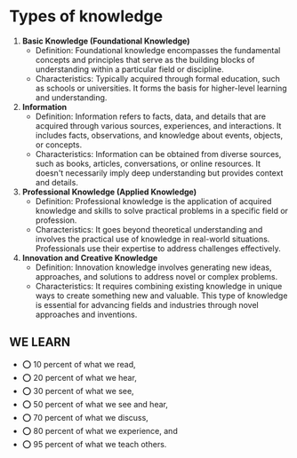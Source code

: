 # Types of knowledge

1. **Basic Knowledge (Foundational Knowledge)**
   - Definition: Foundational knowledge encompasses the fundamental concepts and principles that serve as the building blocks of understanding within a particular field or discipline.
   - Characteristics: Typically acquired through formal education, such as schools or universities. It forms the basis for higher-level learning and understanding.
2. **Information**
   - Definition: Information refers to facts, data, and details that are acquired through various sources, experiences, and interactions. It includes facts, observations, and knowledge about events, objects, or concepts.
   - Characteristics: Information can be obtained from diverse sources, such as books, articles, conversations, or online resources. It doesn't necessarily imply deep understanding but provides context and details.
3. **Professional Knowledge (Applied Knowledge)**
   - Definition: Professional knowledge is the application of acquired knowledge and skills to solve practical problems in a specific field or profession.
   - Characteristics: It goes beyond theoretical understanding and involves the practical use of knowledge in real-world situations. Professionals use their expertise to address challenges effectively.
4. **Innovation and Creative Knowledge**
   - Definition: Innovation knowledge involves generating new ideas, approaches, and solutions to address novel or complex problems.
   - Characteristics: It requires combining existing knowledge in unique ways to create something new and valuable. This type of knowledge is essential for advancing fields and industries through novel approaches and inventions.

## WE LEARN

- ⭕ 10 percent of what we read,
- ⭕ 20 percent of what we hear,
- ⭕ 30 percent of what we see,
- ⭕ 50 percent of what we see and hear,
- ⭕ 70 percent of what we discuss,
- ⭕ 80 percent of what we experience, and
- ⭕ 95 percent of what we teach others.
